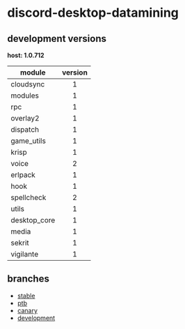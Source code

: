 # discord-desktop-datamining

## development versions

**host: 1.0.712**

| module | version |
| ------ | :-----: |
| cloudsync | 1 |
| modules | 1 |
| rpc | 1 |
| overlay2 | 1 |
| dispatch | 1 |
| game_utils | 1 |
| krisp | 1 |
| voice | 2 |
| erlpack | 1 |
| hook | 1 |
| spellcheck | 2 |
| utils | 1 |
| desktop_core | 1 |
| media | 1 |
| sekrit | 1 |
| vigilante | 1 |

## branches

- [stable](https://github.com/OpenAsar/discord-desktop-datamining/tree/stable)
- [ptb](https://github.com/OpenAsar/discord-desktop-datamining/tree/ptb)
- [canary](https://github.com/OpenAsar/discord-desktop-datamining/tree/canary)
- [development](https://github.com/OpenAsar/discord-desktop-datamining/tree/development)